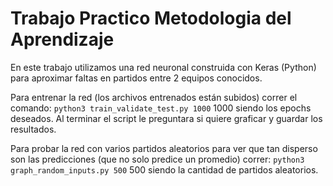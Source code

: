 # Trabajo Practico Metodologia del Aprendizaje

En este trabajo utilizamos una red neuronal construida con Keras (Python) para aproximar faltas en partidos entre 2 equipos conocidos.

Para entrenar la red (los archivos entrenados están subidos) correr el comando:
`python3 train_validate_test.py 1000`
1000 siendo los epochs deseados.
Al terminar el script le preguntara si quiere graficar y guardar los resultados.

Para probar la red con varios partidos aleatorios para ver que tan disperso son las predicciones (que no solo predice un promedio) correr:
`python3 graph_random_inputs.py 500`
500 siendo la cantidad de partidos aleatorios.